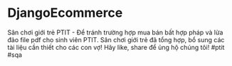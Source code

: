 # DjangoEcommerce
Sân chơi giới trẻ PTIT - Để tránh trường hợp mua bán bất hợp pháp và lừa đảo file pdf cho sinh viên PTIT. Sân chơi giới trẻ đã tổng hợp, bổ sung các tài liệu cần thiết cho các con vợ! Hãy like, share để ủng hộ chúng tôi! #ptit #sqa
